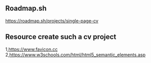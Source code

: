 ## Roadmap.sh
https://roadmap.sh/projects/single-page-cv

## Resource create such a cv project 
1,https://www.favicon.cc
2,https://www.w3schools.com/html/html5_semantic_elements.asp
